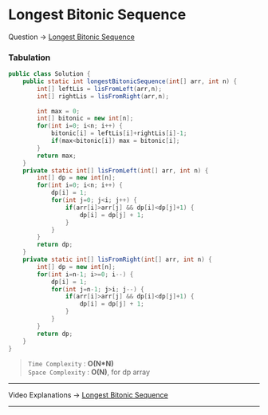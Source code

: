 # Longest Bitonic Sequence
Question -> [Longest Bitonic Sequence](https://www.codingninjas.com/codestudio/problems/longest-bitonic-sequence_1062688)       

### Tabulation
```java
public class Solution {
    public static int longestBitonicSequence(int[] arr, int n) {
        int[] leftLis = lisFromLeft(arr,n);
        int[] rightLis = lisFromRight(arr,n);
        
        int max = 0;
        int[] bitonic = new int[n];
        for(int i=0; i<n; i++) {
            bitonic[i] = leftLis[i]+rightLis[i]-1;
            if(max<bitonic[i]) max = bitonic[i];
        }
        return max;
    }
    private static int[] lisFromLeft(int[] arr, int n) {
        int[] dp = new int[n];
        for(int i=0; i<n; i++) {
            dp[i] = 1;
            for(int j=0; j<i; j++) {
                if(arr[i]>arr[j] && dp[i]<dp[j]+1) {
                    dp[i] = dp[j] + 1;
                }
            }
        }
        return dp;
    }
    private static int[] lisFromRight(int[] arr, int n) {
        int[] dp = new int[n];
        for(int i=n-1; i>=0; i--) {
            dp[i] = 1;
            for(int j=n-1; j>i; j--) {
                if(arr[i]>arr[j] && dp[i]<dp[j]+1) {
                    dp[i] = dp[j] + 1;
                }
            }
        }
        return dp;
    }
}
```
> `Time Complexity` : **O(N\*N)**           
> `Space Complexity` : **O(N)**, for dp array
---
Video Explanations -> [Longest Bitonic Sequence](https://youtu.be/y4vN0WNdrlg?list=PLgUwDviBIf0qUlt5H_kiKYaNSqJ81PMMY)   
<hr>
